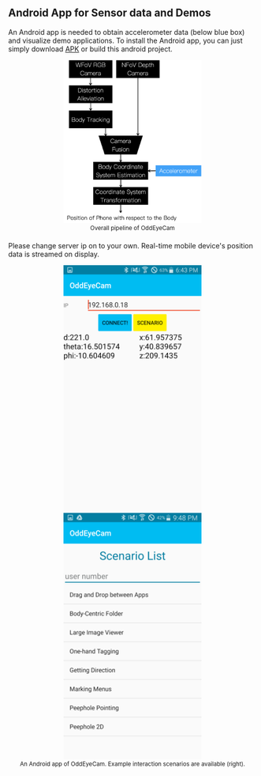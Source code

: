 ## Android App for Sensor data and Demos

An Android app is needed to obtain accelerometer data (below blue box) and visualize demo applications.
To install the Android app, you can just simply download [APK](https://drive.google.com/file/d/1r3HOWgwSr-nKmP_GT4WFvUjOl7_6V8s4/view?usp=sharing) or build this android project.

<p align="center">
    <img src="../images/pipeline_acc.png", width="280">
    <br>
    <sup>Overall pipeline of OddEyeCam</sup>
</p>

Please change server ip on to your own. Real-time mobile device's position data is streamed on display.

<p align="center">
    <img src="../images/app_main_.png", width="280">
    <img src="../images/scenarios.png", width="280">
    <br>
    <sup>An Android app of OddEyeCam. Example interaction scenarios are available (right).</sup>
</p>